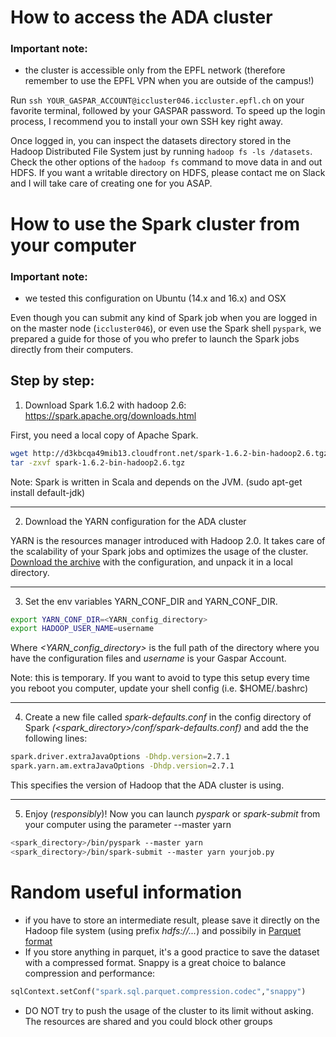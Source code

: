 # How to access the ADA cluster

### Important note: 
 * the cluster is accessible only from the EPFL network (therefore remember to use the EPFL VPN when you are outside of the campus!)

Run `ssh YOUR_GASPAR_ACCOUNT@iccluster046.iccluster.epfl.ch` on your favorite terminal, followed by your GASPAR password. To speed up the login process,
I recommend you to install your own SSH key right away.
 
Once logged in, you can inspect the datasets directory stored in the Hadoop Distributed File System just by running `hadoop fs -ls /datasets`.
Check the other options of the `hadoop fs` command to move data in and out HDFS. If you want a writable directory on HDFS,
please contact me on Slack and I will take care of creating one for you ASAP.
 

# How to use the Spark cluster from your computer

### Important note: 
 * we tested this configuration on Ubuntu (14.x and 16.x) and OSX

Even though you can submit any kind of Spark job when you are logged in on the master node (`iccluster046`), or even use the Spark shell `pyspark`, we prepared
a guide for those of you who prefer to launch the Spark jobs directly from their computers.

## Step by step:

1) Download Spark 1.6.2 with hadoop 2.6: https://spark.apache.org/downloads.html

First, you need a local copy of Apache Spark. 
```sh
wget http://d3kbcqa49mib13.cloudfront.net/spark-1.6.2-bin-hadoop2.6.tgz
tar -zxvf spark-1.6.2-bin-hadoop2.6.tgz
```
Note: Spark is written in Scala and depends on the JVM. (sudo apt-get install default-jdk)
- - - -
2) Download the YARN configuration for the ADA cluster

YARN is the resources manager introduced with Hadoop 2.0. It takes care of the scalability of your Spark jobs and optimizes the usage of the cluster. 
[Download the archive](ADA_YARN.zip) with the configuration, and unpack it in a local directory.

- - - -

3) Set the env variables YARN_CONF_DIR and YARN_CONF_DIR.

```sh
export YARN_CONF_DIR=<YARN_config_directory>
export HADOOP_USER_NAME=username
```
Where *<YARN_config_directory>* is the full path of the directory where you have the configuration files and *username* is your Gaspar Account.

Note: this is temporary. If you want to avoid to type this setup every time you reboot you computer, update your shell config (i.e. $HOME/.bashrc)

- - - -
4) Create a new file called *spark-defaults.conf* in the config directory of Spark *(<spark_directory>/conf/spark-defaults.conf)* and add the the following lines:
```sh
spark.driver.extraJavaOptions -Dhdp.version=2.7.1
spark.yarn.am.extraJavaOptions -Dhdp.version=2.7.1
```
This specifies the version of Hadoop that the ADA cluster is using.
- - - -
5) Enjoy (*responsibly*)! Now you can launch *pyspark* or *spark-submit* from your computer using the parameter --master yarn
```sh
<spark_directory>/bin/pyspark --master yarn
<spark_directory>/bin/spark-submit --master yarn yourjob.py
```

# Random useful information
* if you have to store an intermediate result, please save it directly on the Hadoop file system (using prefix *hdfs://...*) and possibily in [Parquet format](https://spark.apache.org/docs/1.6.2/sql-programming-guide.html#parquet-files)
* If you store anything in parquet, it's a good practice to save the dataset with a compressed format. Snappy is a great choice to balance compression and performance:
```python
sqlContext.setConf("spark.sql.parquet.compression.codec","snappy")
```
* DO NOT try to push the usage of the cluster to its limit without asking. The resources are shared and you could block other groups
